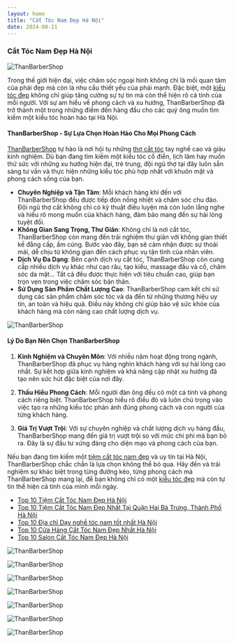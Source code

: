 ```yaml
---
layout: home
title: "Cắt Tóc Nam Đẹp Hà Nội"
date: 2024-08-21
---
```


### Cắt Tóc Nam Đẹp Hà Nội

![ThanBarberShop](images/than-barber-shop.jpg)

Trong thế giới hiện đại, việc chăm sóc ngoại hình không chỉ là mối quan tâm của phái đẹp mà còn là nhu cầu thiết yếu của phái mạnh. Đặc biệt, một [kiểu tóc đẹp](https://thanbarbershop.com/dichvu) không chỉ giúp tăng cường sự tự tin mà còn thể hiện rõ cá tính của mỗi người. Với sự am hiểu về phong cách và xu hướng, ThanBarberShop đã trở thành một trong những điểm đến hàng đầu cho các quý ông muốn tìm kiếm một kiểu tóc hoàn hảo tại Hà Nội.

#### ThanBarberShop - Sự Lựa Chọn Hoàn Hảo Cho Mọi Phong Cách

[ThanBarberShop](https://thanbarbershop.com) tự hào là nơi hội tụ những [thợ cắt tóc](https://thanbarbershop.com/day-nghe) tay nghề cao và giàu kinh nghiệm. Dù bạn đang tìm kiếm một kiểu tóc cổ điển, lịch lãm hay muốn thử sức với những xu hướng hiện đại, trẻ trung, đội ngũ thợ tại đây luôn sẵn sàng tư vấn và thực hiện những kiểu tóc phù hợp nhất với khuôn mặt và phong cách sống của bạn.
- **Chuyên Nghiệp và Tận Tâm**: Mỗi khách hàng khi đến với ThanBarberShop đều được tiếp đón nồng nhiệt và chăm sóc chu đáo. Đội ngũ thợ cắt không chỉ có kỹ thuật điêu luyện mà còn luôn lắng nghe và hiểu rõ mong muốn của khách hàng, đảm bảo mang đến sự hài lòng tuyệt đối.
- **Không Gian Sang Trọng, Thư Giãn**: Không chỉ là nơi cắt tóc, ThanBarberShop còn mang đến trải nghiệm thư giãn với không gian thiết kế đẳng cấp, ấm cúng. Bước vào đây, bạn sẽ cảm nhận được sự thoải mái, dễ chịu từ không gian đến cách phục vụ tận tình của nhân viên.
- **Dịch Vụ Đa Dạng**: Bên cạnh dịch vụ cắt tóc, ThanBarberShop còn cung cấp nhiều dịch vụ khác như cạo râu, tạo kiểu, massage đầu và cổ, chăm sóc da mặt… Tất cả đều được thực hiện với tiêu chuẩn cao, giúp bạn trọn vẹn trong việc chăm sóc bản thân.
- **Sử Dụng Sản Phẩm Chất Lượng Cao**: ThanBarberShop cam kết chỉ sử dụng các sản phẩm chăm sóc tóc và da đến từ những thương hiệu uy tín, an toàn và hiệu quả. Điều này không chỉ giúp bảo vệ sức khỏe của khách hàng mà còn nâng cao chất lượng dịch vụ.

![ThanBarberShop](images/toc-nam-dep-1.jpg)

#### Lý Do Bạn Nên Chọn ThanBarberShop

1. **Kinh Nghiệm và Chuyên Môn**: Với nhiều năm hoạt động trong ngành, ThanBarberShop đã phục vụ hàng nghìn khách hàng với sự hài lòng cao nhất. Sự kết hợp giữa kinh nghiệm và khả năng cập nhật xu hướng đã tạo nên sức hút đặc biệt của nơi đây.

2. **Thấu Hiểu Phong Cách**: Mỗi người đàn ông đều có một cá tính và phong cách riêng biệt. ThanBarberShop hiểu rõ điều đó và luôn chú trọng vào việc tạo ra những kiểu tóc phản ánh đúng phong cách và con người của từng khách hàng.

3. **Giá Trị Vượt Trội**: Với sự chuyên nghiệp và chất lượng dịch vụ hàng đầu, ThanBarberShop mang đến giá trị vượt trội so với mức chi phí mà bạn bỏ ra. Đây là sự đầu tư xứng đáng cho diện mạo và phong cách của bạn.

Nếu bạn đang tìm kiếm một [tiệm cắt tóc nam đẹp](https://thanbarbershop.net) và uy tín tại Hà Nội, ThanBarberShop chắc chắn là lựa chọn không thể bỏ qua. Hãy đến và trải nghiệm sự khác biệt trong từng đường kéo, từng phong cách mà ThanBarberShop mang lại, để bạn không chỉ có một [kiểu tóc đẹp](/toc-nam-dep/) mà còn tự tin thể hiện cá tính của mình mỗi ngày.



- [Top 10 Tiệm Cắt Tóc Nam Đẹp Hà Nội](/top-10-tiem-cat-toc-nam-dep/)
- [Top 10 Tiệm Cắt Tóc Nam Đẹp Nhất Tại Quận Hai Bà Trưng, Thành Phố Hà Nội](/top-10-tiem-cat-toc-nam-dep-hai-ba-trung-ha-noi/)
- [Top 10 Địa chỉ Dạy nghề tóc nam tốt nhất Hà Nội](/top-10-dia-chi-day-nghe-cat-toc-nam/)
- [Top 10 Cửa Hàng Cắt Tóc Nam Đẹp Nhất Hà Nội](/top-10-cua-hang-cat-toc-nam-dep-nhat-ha-noi/)
- [Top 10 Salon Cắt Tóc Nam Đẹp Hà Nội](/top-10-salon-cat-toc-nam-dep-ha-noi/)



![ThanBarberShop](images/toc-nam-dep-2.jpg)

![ThanBarberShop](images/toc-nam-dep-33.jpg)

![ThanBarberShop](images/toc-nam-dep-34.jpg)

![ThanBarberShop](images/toc-nam-dep-37.jpg)

![ThanBarberShop](images/toc-nam-dep-38.jpg)

![ThanBarberShop](images/toc-nam-dep-39.jpg)

![ThanBarberShop](images/toc-nam-dep-40.jpg)
